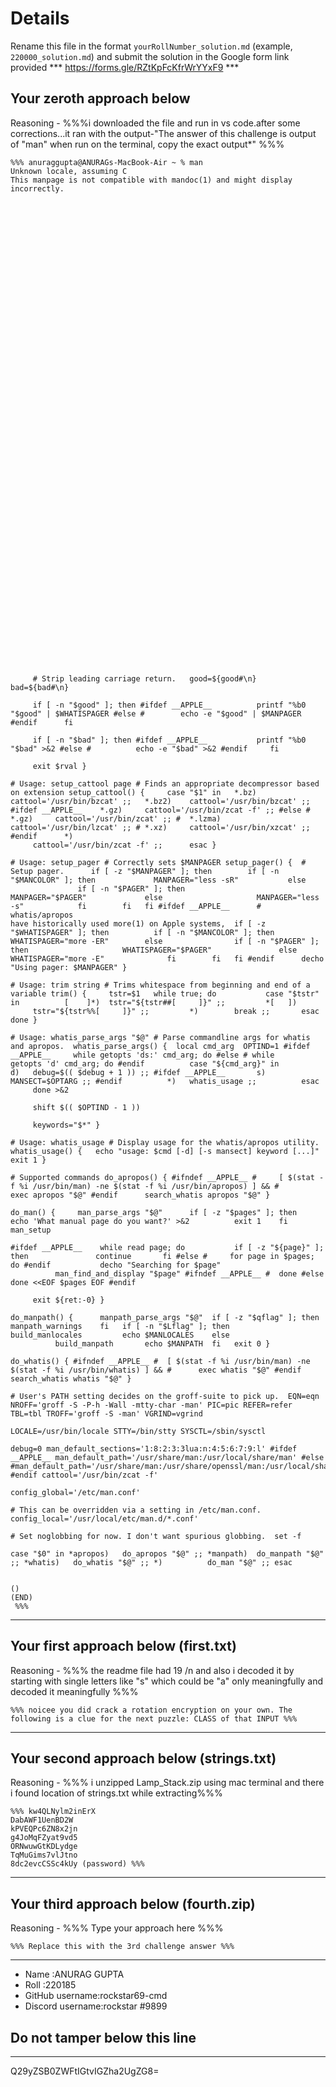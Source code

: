 # Details

Rename this file in the format `yourRollNumber_solution.md` (example, `220000_solution.md`) and submit the solution in the Google form link provided 
*** https://forms.gle/RZtKpFcKfrWrYYxF9 ***


## Your zeroth approach below

Reasoning - %%%i downloaded the file and run in vs code.after some corrections...it ran with the output-"The answer of this challenge is output of "man" when run on the terminal, copy the exact output*"
%%%

```
%%% anuraggupta@ANURAGs-MacBook-Air ~ % man
Unknown locale, assuming C
This manpage is not compatible with mandoc(1) and might display incorrectly.























































     # Strip leading carriage return.   good=${good#\n}     bad=${bad#\n}

     if [ -n "$good" ]; then #ifdef __APPLE__          printf "%b0 "$good" | $WHATISPAGER #else #        echo -e "$good" | $MANPAGER #endif      fi

     if [ -n "$bad" ]; then #ifdef __APPLE__           printf "%b0 "$bad" >&2 #else #          echo -e "$bad" >&2 #endif     fi

     exit $rval }

# Usage: setup_cattool page # Finds an appropriate decompressor based on extension setup_cattool() {     case "$1" in   *.bz)     cattool='/usr/bin/bzcat' ;;   *.bz2)    cattool='/usr/bin/bzcat' ;;
#ifdef __APPLE__    *.gz)     cattool='/usr/bin/zcat -f' ;; #else #   *.gz)     cattool='/usr/bin/zcat' ;; #  *.lzma)   cattool='/usr/bin/lzcat' ;; # *.xz)     cattool='/usr/bin/xzcat' ;; #endif      *)
     cattool='/usr/bin/zcat -f' ;;      esac }

# Usage: setup_pager # Correctly sets $MANPAGER setup_pager() {  # Setup pager.      if [ -z "$MANPAGER" ]; then        if [ -n "$MANCOLOR" ]; then             MANPAGER="less -sR"           else
               if [ -n "$PAGER" ]; then                     MANPAGER="$PAGER"             else                     MANPAGER="less -s"            fi        fi   fi #ifdef __APPLE__      # whatis/apropos
have historically used more(1) on Apple systems,  if [ -z "$WHATISPAGER" ]; then          if [ -n "$MANCOLOR" ]; then             WHATISPAGER="more -ER"        else                if [ -n "$PAGER" ];
then                     WHATISPAGER="$PAGER"               else                     WHATISPAGER="more -E"              fi        fi   fi #endif      decho "Using pager: $MANPAGER" }

# Usage: trim string # Trims whitespace from beginning and end of a variable trim() {     tstr=$1   while true; do           case "$tstr" in          [    ]*)  tstr="${tstr##[     ]}" ;;         *[   ])
     tstr="${tstr%%[     ]}" ;;         *)        break ;;       esac      done }

# Usage: whatis_parse_args "$@" # Parse commandline args for whatis and apropos.  whatis_parse_args() {  local cmd_arg  OPTIND=1 #ifdef __APPLE__     while getopts 'ds:' cmd_arg; do #else # while
getopts 'd' cmd_arg; do #endif          case "${cmd_arg}" in          d)   debug=$(( $debug + 1 )) ;; #ifdef __APPLE__       s)   MANSECT=$OPTARG ;; #endif          *)   whatis_usage ;;          esac
     done >&2

     shift $(( $OPTIND - 1 ))

     keywords="$*" }

# Usage: whatis_usage # Display usage for the whatis/apropos utility.  whatis_usage() {   echo "usage: $cmd [-d] [-s mansect] keyword [...]"     exit 1 }

# Supported commands do_apropos() { #ifndef __APPLE__ #     [ $(stat -f %i /usr/bin/man) -ne $(stat -f %i /usr/bin/apropos) ] && #          exec apropos "$@" #endif      search_whatis apropos "$@" }

do_man() {     man_parse_args "$@"      if [ -z "$pages" ]; then           echo 'What manual page do you want?' >&2          exit 1    fi   man_setup

#ifdef __APPLE__    while read page; do           if [ -z "${page}" ]; then               continue       fi #else #     for page in $pages; do #endif           decho "Searching for $page"
          man_find_and_display "$page" #ifndef __APPLE__ #  done #else     done <<EOF $pages EOF #endif

     exit ${ret:-0} }

do_manpath() {      manpath_parse_args "$@"  if [ -z "$qflag" ]; then           manpath_warnings    fi   if [ -n "$Lflag" ]; then           build_manlocales         echo $MANLOCALES    else
          build_manpath       echo $MANPATH  fi   exit 0 }

do_whatis() { #ifndef __APPLE__ #  [ $(stat -f %i /usr/bin/man) -ne $(stat -f %i /usr/bin/whatis) ] && #      exec whatis "$@" #endif  search_whatis whatis "$@" }

# User's PATH setting decides on the groff-suite to pick up.  EQN=eqn NROFF='groff -S -P-h -Wall -mtty-char -man' PIC=pic REFER=refer TBL=tbl TROFF='groff -S -man' VGRIND=vgrind

LOCALE=/usr/bin/locale STTY=/bin/stty SYSCTL=/sbin/sysctl

debug=0 man_default_sections='1:8:2:3:3lua:n:4:5:6:7:9:l' #ifdef __APPLE__ man_default_path='/usr/share/man:/usr/local/share/man' #else
#man_default_path='/usr/share/man:/usr/share/openssl/man:/usr/local/share/man:/usr/local/man' #endif cattool='/usr/bin/zcat -f'

config_global='/etc/man.conf'

# This can be overridden via a setting in /etc/man.conf.  config_local='/usr/local/etc/man.d/*.conf'

# Set noglobbing for now. I don't want spurious globbing.  set -f

case "$0" in *apropos)   do_apropos "$@" ;; *manpath)  do_manpath "$@" ;; *whatis)   do_whatis "$@" ;; *)          do_man "$@" ;; esac

                                                                                                                                                                                                        ()
(END)
 %%%
```

---

## Your first approach below (first.txt)

Reasoning - %%% the readme file had 19 /n and also i decoded it by starting with single letters like "s" which could be "a" only meaningfully and decoded it meaningfully %%%

```
%%% noicee you did crack a rotation encryption on your own. The following is a clue for the next puzzle: CLASS of that INPUT %%%
```

---

## Your second approach below (strings.txt)

Reasoning - %%% i unzipped Lamp_Stack.zip  using mac terminal and there i found location of strings.txt while extracting%%%

```
%%% kw4QLNylm2inErX
DabAWF1UenBD2W
kPVEQPc6ZN8x2jn
g4JoMqFZyat9vd5
ORNwuwGtKDLydge
TqMuGims7vlJtno
8dc2evcCSSc4kUy (password) %%%
```

---

## Your third approach below (fourth.zip)

Reasoning - %%% Type your approach here %%%

```
%%% Replace this with the 3rd challenge answer %%%
```

---


- Name :ANURAG GUPTA
- Roll :220185
- GitHub username:rockstar69-cmd
- Discord username:rockstar #9899


## Do not tamper below this line

---

Q29yZSB0ZWFtIGtvIGZha2UgZG8=

